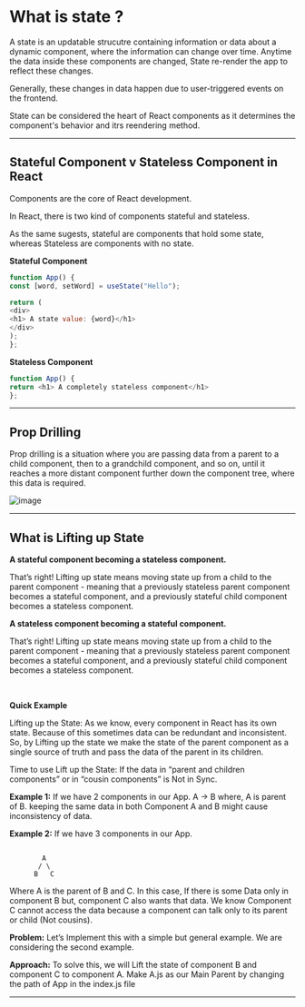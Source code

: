 # What is state ?

 A state is an updatable strucutre containing information or data about a dynamic component, where the information can change over time. Anytime the data inside these components are changed,
 State re-render the app to reflect these changes.
 
 Generally, these changes in data happen due to user-triggered events on the frontend.
 
 State can be considered the heart of React components as it determines the component's behavior and itrs reendering method.
 
 ***
 
 ## Stateful Component v Stateless Component in React
 Components are the core of React development. 
 
 In React, there is two kind of components stateful and stateless. 
 
 As the same sugests, stateful are components that hold some state, whereas Stateless are components with no state.
 
 **Stateful Component**
 
 ```js
 function App() {
 const [word, setWord] = useState("Hello");
 
 return (
 <div>
 <h1> A state value: {word}</h1>
 </div>
 );
 };
 ```
 
 
  **Stateless Component** 
  
 ```js
 function App() {
 return <h1> A completely stateless component</h1>
 };
 ```
 
 ***
 
 ## Prop Drilling
Prop drilling is a situation where you are passing data from a parent to a child component, then to a grandchild component, and so on, until it reaches a more distant component further down the component tree, where this data is required.
 
![image](https://user-images.githubusercontent.com/25232528/197039259-ad645820-ec5d-4116-b571-5047efbc3864.png)

 
 ***
 
 ## What is Lifting up State 
 
 **A stateful component becoming a stateless component.**
 
That’s right! Lifting up state means moving state up from a child to the parent component - meaning that a previously stateless parent component becomes a stateful component, and a previously stateful child component becomes a stateless component. 


**A stateless component becoming a stateful component.**

That’s right! Lifting up state means moving state up from a child to the parent component - meaning that a previously stateless parent component becomes a stateful component, and a previously stateful child component becomes a stateless component.

<br>

**Quick Example**

Lifting up the State: As we know, every component in React has its own state. Because of this sometimes data can be redundant and inconsistent. So, by Lifting up the state we make the state of the parent component as a single source of truth and pass the data of the parent in its children.

Time to use Lift up the State: If the data in “parent and children components” or in “cousin components” is Not in Sync.

**Example 1:** If we have 2 components in our App. A -> B where, A is parent of B. keeping the same data in both Component A and B might cause inconsistency of data. 

**Example 2:** If we have 3 components in our App.


```

        A
       / \
      B   C
```

Where A is the parent of B and C. In this case, If there is some Data only in component B but, component C also wants that data. We know Component C cannot access the data because a component can talk only to its parent or child (Not cousins).

**Problem:** Let’s Implement this with a simple but general example. We are considering the second example.

**Approach:** To solve this, we will Lift the state of component B and component C to component A. Make A.js as our Main Parent by changing the path of App in the index.js file

***
